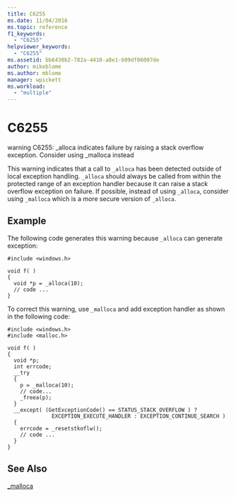 ```yaml
---
title: C6255
ms.date: 11/04/2016
ms.topic: reference
f1_keywords:
  - "C6255"
helpviewer_keywords:
  - "C6255"
ms.assetid: bb6430b2-782a-4410-a8e1-609df06007de
author: mikeblome
ms.author: mblome
manager: wpickett
ms.workload:
  - "multiple"
---
```

# C6255
warning C6255: _alloca indicates failure by raising a stack overflow exception. Consider using _malloca instead

 This warning indicates that a call to `_alloca` has been detected outside of local exception handling. `_alloca` should always be called from within the protected range of an exception handler because it can raise a stack overflow exception on failure. If possible, instead of using `_alloca`, consider using `_malloca` which is a more secure version of `_alloca`.

## Example
 The following code generates this warning because `_alloca` can generate exception:

```
#include <windows.h>

void f( )
{
  void *p = _alloca(10);
  // code ...
}
```

 To correct this warning, use `_malloca` and add exception handler as shown in the following code:

```
#include <windows.h>
#include <malloc.h>

void f( )
{
  void *p;
  int errcode;
  __try
  {
    p = _malloca(10);
    // code...
    _freea(p);
  }
  __except( (GetExceptionCode() == STATUS_STACK_OVERFLOW ) ?
              EXCEPTION_EXECUTE_HANDLER : EXCEPTION_CONTINUE_SEARCH )
  {
    errcode = _resetstkoflw();
    // code ...
  }
}
```

## See Also
 [_malloca](/cpp/c-runtime-library/reference/malloca)